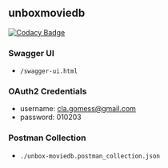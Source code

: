 ## unboxmoviedb

[![Codacy Badge](https://api.codacy.com/project/badge/Grade/a427cb5db38e48efa5a11bab4c468810)](https://app.codacy.com/manual/clagomess/unboxmoviedb?utm_source=github.com&utm_medium=referral&utm_content=clagomess/unboxmoviedb&utm_campaign=Badge_Grade_Dashboard)

### Swagger UI
- `/swagger-ui.html`

### OAuth2 Credentials
- username: cla.gomess@gmail.com
- password: 010203

### Postman Collection
- `./unbox-moviedb.postman_collection.json`